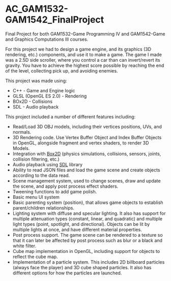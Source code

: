 # AC_GAM1532-GAM1542_FinalProject
Final Project for both GAM1532-Game Programming IV and GAM1542-Game and Graphics Computations III courses.

For this project we had to design a game engine, and its graphics (3D rendering, etc.) components, and use it to make a game. The game I made was a 2.5D side scroller, where you control a car than can invert/revert its gravity. You have to achieve the highest score possible by reaching the end of the level, collecting pick up, and avoiding enemies.

This project was made using:
- C++ - Game and Engine logic
- GLSL (OpenGL ES 2.0) - Rendering
- BOx2D - Collisions
- SDL - Audio playback

This project included a number of different features including:
- Read/Load 3D OBJ models, including their vertices positions, UVs, and normals.
- 3D Rendering code. Use Vertex Buffer Object and Index Buffer Objects in OpenGL,  alongside fragment and vertex shaders, to render 3D Models.
- Integration with [Box2D](https://box2d.org/) (physics simulations, collisions, sensors, joints, collision filtering, etc.)
- Audio playback using [SDL](https://www.libsdl.org/) library
- Ability to read JSON files and load the game scene and create objects according to the data read.
- Scene management system, used to change scenes, draw and update the scene, and apply post process effect shaders.
- Tweening functions to add game polish.
- Basic menu UI system
- Basic parenting system (position), that allows game objects to establish parent/children relationships.
- Lighting system with diffuse and specular lighting. It also has support for multiple attenuation types (constant, linear, and quadratic) and multiple light types (point, spotlight, and directional). Objects can be lit by multiple lights at once, and have different material properties.
- Post process support. The game scene can be rendered to a texture so that it can later be affected by post process such as blur or a black and white filter.
- Cube map implementation in OpenGL, including support for objects to reflect the cube map.
- Implementation of a particle system. This includes 2D billboard particles (always face the player) and 3D cube shaped particles. It also has different options for how the particles are launched.
